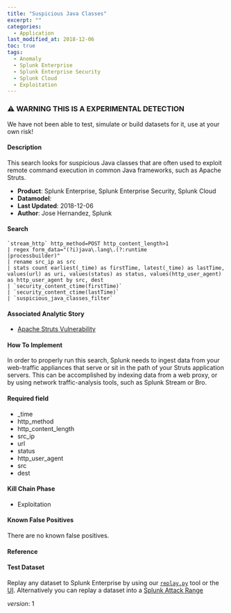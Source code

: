 ```yaml
---
title: "Suspicious Java Classes"
excerpt: ""
categories:
  - Application
last_modified_at: 2018-12-06
toc: true
tags:
  - Anomaly
  - Splunk Enterprise
  - Splunk Enterprise Security
  - Splunk Cloud
  - Exploitation
---
```


### ⚠️ WARNING THIS IS A EXPERIMENTAL DETECTION
We have not been able to test, simulate or build datasets for it, use at your own risk!


#### Description

This search looks for suspicious Java classes that are often used to exploit remote command execution in common Java frameworks, such as Apache Struts.

- **Product**: Splunk Enterprise, Splunk Enterprise Security, Splunk Cloud
- **Datamodel**: 
- **Last Updated**: 2018-12-06
- **Author**: Jose Hernandez, Splunk



#### Search

```
`stream_http` http_method=POST http_content_length>1 
| regex form_data="(?i)java\.lang\.(?:runtime
|processbuilder)" 
| rename src_ip as src 
| stats count earliest(_time) as firstTime, latest(_time) as lastTime, values(url) as uri, values(status) as status, values(http_user_agent) as http_user_agent by src, dest 
| `security_content_ctime(firstTime)` 
| `security_content_ctime(lastTime)` 
| `suspicious_java_classes_filter`
```

#### Associated Analytic Story
* [Apache Struts Vulnerability](_stories/apache_struts_vulnerability)


#### How To Implement
In order to properly run this search, Splunk needs to ingest data from your web-traffic appliances that serve or sit in the path of your Struts application servers. This can be accomplished by indexing data from a web proxy, or by using network traffic-analysis tools, such as Splunk Stream or Bro.

#### Required field
* _time
* http_method
* http_content_length
* src_ip
* url
* status
* http_user_agent
* src
* dest


#### Kill Chain Phase
* Exploitation


#### Known False Positives
There are no known false positives.




#### Reference


#### Test Dataset
Replay any dataset to Splunk Enterprise by using our [`replay.py`](https://github.com/splunk/attack_data#using-replaypy) tool or the [UI](https://github.com/splunk/attack_data#using-ui).
Alternatively you can replay a dataset into a [Splunk Attack Range](https://github.com/splunk/attack_range#replay-dumps-into-attack-range-splunk-server)



_version_: 1